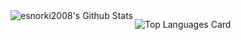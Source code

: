 <img align="left" alt="esnorki2008's Github Stats" src="https://github-readme-stats.vercel.app/api?username=DanielDubonDR&theme=chartreuse-dark&show_icons=true&count_private=true"/>

![Top Languages Card](https://github-readme-stats.vercel.app/api/top-langs/?username=DanielDubonDR&theme=chartreuse-dark)

<!--
**DanielDubonDR/DanielDubonDR** is a ✨ _special_ ✨ repository because its `README.md` (this file) appears on your GitHub profile.

Here are some ideas to get you started:

- 🔭 I’m currently working on ...
- 🌱 I’m currently learning ...
- 👯 I’m looking to collaborate on ...
- 🤔 I’m looking for help with ...
- 💬 Ask me about ...
- 📫 How to reach me: ...
- 😄 Pronouns: ...
- ⚡ Fun fact: ...
-->
